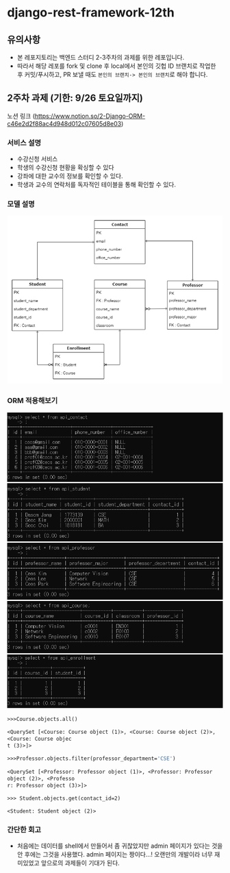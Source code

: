 # django-rest-framework-12th

## 유의사항
* 본 레포지토리는 백엔드 스터디 2-3주차의 과제를 위한 레포입니다.
* 따라서 해당 레포를 fork 및 clone 후 local에서 본인의 깃헙 ID 브랜치로 작업한 후 커밋/푸시하고,
PR 보낼 때도 `본인의 브랜치-> 본인의 브랜치`로 해야 합니다.
 
## 2주차 과제 (기한: 9/26 토요일까지)
노션 링크 (https://www.notion.so/2-Django-ORM-c46e2d2f88ac4d948d012c07605d8e03)

### 서비스 설명
- 수강신청 서비스
- 학생의 수강신청 현황을 확싱할 수 있다
- 강좌에 대한 교수의 정보를 확인할 수 있다.
- 학생과 교수의 연락처를 독자적인 테이블을 통해 확인할 수 있다.

### 모델 설명
![](./imgs/diagram.png)

### ORM 적용해보기
![](./imgs/contact_table.png)
![](./imgs/student_table.png)
![](./imgs/professor_table.png)
![](./imgs/course_table.png)
![](./imgs/enrollment_table.png)
```
>>>Course.objects.all()
```
```
<QuerySet [<Course: Course object (1)>, <Course: Course object (2)>, <Course: Course objec
t (3)>]>
```
```p
>>>Professor.objects.filter(professor_department='CSE')
```
```
<QuerySet [<Professor: Professor object (1)>, <Professor: Professor object (2)>, <Professo
r: Professor object (3)>]>

```
```
>>> Student.objects.get(contact_id=2)
```
```
<Student: Student object (2)>
```

### 간단한 회고 
- 처음에는 데이터를 shell에서 만들어서 좀 귀찮았지만 admin 페이지가 있다는 것을 안 후에는 그것을 사용했다. admin 페이지는 짱이다...! 오랜만의 개발이라 너무 재미있었고 앞으로의 과제들이 기대가 된다.